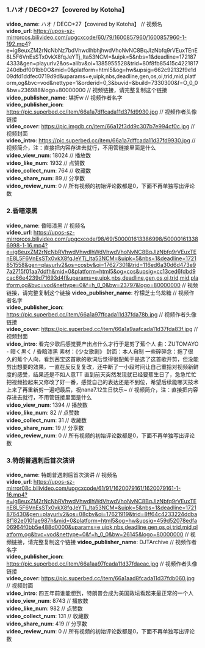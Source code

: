 ### 1.ハオ / DECO*27【covered by Kotoha】  
**video_name**: ハオ / DECO*27【covered by Kotoha】 // 视频名  
**video_url**: https://upos-sz-mirrorcos.bilivideo.com/upgcxcode/60/79/1600857960/1600857960-1-192.mp4? e=ig8euxZM2rNcNbNz7bdVhwdlhbhjhwdVhoNvNC8BqJIzNbfq9rVEuxTEnE8L5F6VnEsSTx0vkX8fqJeYTj_lta53NCM=&uipk=5&nbs=1&deadline=1721874333&gen=playurlv2&os=alibv&oi=1385955528&trid=80f8fb85415c4221817240dbdf001bb0O&mid=0&platform=html5&og=hw&upsig=662c92132f9e1d09dfd1ddfec0719d9d&uparams=e,uipk,nbs,deadline,gen,os,oi,trid,mid,platform,og&bvc=vod&nettype=1&orderid=0,3&buvid=&build=7330300&f=O_0_0&bw=236988&logo=80000000 // 视频链接，请完整复制这个链接
**video_publisher_name**: 堪折w // 视频作者名字  
**video_publisher_icon**: https://pic.superbed.cc/item/66a1a7dffcada11d37fd9930.jpg // 视频作者头像链接  
**video_cover**: https://pic.imgdb.cn/item/66a12f3dd9c307b7e994cf0c.jpg // 视频封面  
**video_intro**: https://pic.superbed.cc/item/66a1a7dffcada11d37fd9930.jpg // 视频简介，注：直接把内容存进去就行，不用管链接里面是什么  
**video_view_num**: 18024 // 播放数  
**video_like_num**: 1932 // 点赞数  
**video_collect_num**: 764 // 收藏数  
**video_share_num**: 89 // 分享数  
**video_review_num**: 0 // 所有视频的初始评论数都是0，下面不再单独写出评论数  
  

### 2.昏暗漆黑 
**video_name**: 昏暗漆黑 // 视频名  
**video_url**: https://upos-sz-mirrorcos.bilivideo.com/upgcxcode/98/69/500001613386998/500001613386998-1-16.mp4?e=ig8euxZM2rNcNbRVhwdVhwdlhWdVhwdVhoNvNC8BqJIzNbfq9rVEuxTEnE8L5F6VnEsSTx0vkX8fqJeYTj_lta53NCM=&uipk=5&nbs=1&deadline=1721851558&gen=playurlv2&os=cosbv&oi=17627301&trid=116ed6a30d6d473e97a2715f01aa7ddfh&mid=0&platform=html5&og=cos&upsig=cc13ced6fdbd9cac66e4239d71693d4f&uparams=e,uipk,nbs,deadline,gen,os,oi,trid,mid,platform,og&bvc=vod&nettype=0&f=h_0_0&bw=23797&logo=80000000 // 视频链接，请完整复制这个链接
**video_publisher_name**: 柠檬芝士乌龙糖 // 视频作者名字  
**video_publisher_icon**: https://pic.superbed.cc/item/66a1a97ffcada11d37fda78b.jpg // 视频作者头像链接  
**video_cover**: https://pic.superbed.cc/item/66a1a9aafcada11d37fda83f.jpg // 视频封面  
**video_intro**: 看完少歌后感觉要产出点什么才行于是剪了蕉个人 曲：ZUTOMAYO - 暗く黒く / 昏暗漆黑 素材：《少女歌剧》 封面：本人自制 一些碎碎念：拖了很久的蕉个人向，看到茜宝这首歌的歌词后觉得很配蕉于是选了这首歌开剪，但没能剪出想要的效果，一直在反反复复改，还中断了一小段时间让自己重拾对视频新鲜度的感受，结果还是不如人意TT 直到前天突然发现就已经要蕉生日了，急急忙忙把视频捡起来又修改了好一番，感觉自己的表达还是不到位，希望后续能哪天技术上来了再重新剪一遍吧最后，祝nana7.12生日快乐~  // 视频简介，注：直接把内容存进去就行，不用管链接里面是什么  
**video_view_num**: 1394 // 播放数  
**video_like_num**: 82 // 点赞数  
**video_collect_num**: 31 // 收藏数  
**video_share_num**: 19 // 分享数  
**video_review_num**: 0 // 所有视频的初始评论数都是0，下面不再单独写出评论数  
  

### 3.特朗普遇刺后首次演讲 
**video_name**: 特朗普遇刺后首次演讲 // 视频名  
**video_url**: https://upos-sz-mirror08c.bilivideo.com/upgcxcode/61/91/1620079161/1620079161-1-16.mp4?e=ig8euxZM2rNcNbRVhwdVhwdlhWdVhwdVhoNvNC8BqJIzNbfq9rVEuxTEnE8L5F6VnEsSTx0vkX8fqJeYTj_lta53NCM=&uipk=5&nbs=1&deadline=1721876430&gen=playurlv2&os=08cbv&oi=17621919&trid=8ff64c4233224ddba8f182e0101ae987h&mid=0&platform=html5&og=hw&upsig=459d52078edfa06964f0bb5e488d0000&uparams=e,uipk,nbs,deadline,gen,os,oi,trid,mid,platform,og&bvc=vod&nettype=0&f=h_0_0&bw=26145&logo=80000000 // 视频链接，请完整复制这个链接
**video_publisher_name**: DJTArchive // 视频作者名字  
**video_publisher_icon**: https://pic.superbed.cc/item/66a1aa97fcada11d37fdaeac.jpg // 视频作者头像链接  
**video_cover**: https://pic.superbed.cc/item/66a1aad8fcada11d37fdb060.jpg // 视频封面  
**video_intro**: 四五年前谁能想到，特朗普会成为美国政坛看起来最正常的一个人  
**video_view_num**: 8743 // 播放数  
**video_like_num**: 982 // 点赞数  
**video_collect_num**: 131 // 收藏数  
**video_share_num**: 419 // 分享数  
**video_review_num**: 0 // 所有视频的初始评论数都是0，下面不再单独写出评论数  
